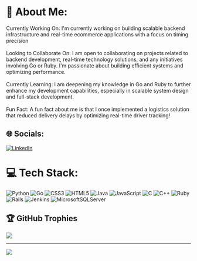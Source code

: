 # 💫 About Me:
Currently Working On: I'm currently working on building scalable backend infrastructure and real-time ecommerce applications with a focus on timing precision<br><br>Looking to Collaborate On: I am open to collaborating on projects related to backend development, real-time technology solutions, and any initiatives involving Go or Ruby. I'm passionate about building efficient systems and optimizing performance.<br><br>Currently Learning: I am deepening my knowledge in Go and Ruby to further enhance my development capabilities, especially in scalable system design and full-stack development.<br><br>Fun Fact: A fun fact about me is that I once implemented a logistics solution that reduced delivery delays by optimizing real-time driver tracking!


## 🌐 Socials:
[![LinkedIn](https://img.shields.io/badge/LinkedIn-%230077B5.svg?logo=linkedin&logoColor=white)](https://linkedin.com/in/duddugunta-bhargavreddy-364b50199/) 

# 💻 Tech Stack:
![Python](https://img.shields.io/badge/python-3670A0?style=for-the-badge&logo=python&logoColor=ffdd54) ![Go](https://img.shields.io/badge/go-%2300ADD8.svg?style=for-the-badge&logo=go&logoColor=white) ![CSS3](https://img.shields.io/badge/css3-%231572B6.svg?style=for-the-badge&logo=css3&logoColor=white) ![HTML5](https://img.shields.io/badge/html5-%23E34F26.svg?style=for-the-badge&logo=html5&logoColor=white) ![Java](https://img.shields.io/badge/java-%23ED8B00.svg?style=for-the-badge&logo=openjdk&logoColor=white) ![JavaScript](https://img.shields.io/badge/javascript-%23323330.svg?style=for-the-badge&logo=javascript&logoColor=%23F7DF1E) ![C](https://img.shields.io/badge/c-%2300599C.svg?style=for-the-badge&logo=c&logoColor=white) ![C++](https://img.shields.io/badge/c++-%2300599C.svg?style=for-the-badge&logo=c%2B%2B&logoColor=white) ![Ruby](https://img.shields.io/badge/ruby-%23CC342D.svg?style=for-the-badge&logo=ruby&logoColor=white) ![Rails](https://img.shields.io/badge/rails-%23CC0000.svg?style=for-the-badge&logo=ruby-on-rails&logoColor=white) ![Jenkins](https://img.shields.io/badge/jenkins-%232C5263.svg?style=for-the-badge&logo=jenkins&logoColor=white) ![MicrosoftSQLServer](https://img.shields.io/badge/Microsoft%20SQL%20Server-CC2927?style=for-the-badge&logo=microsoft%20sql%20server&logoColor=white)

## 🏆 GitHub Trophies
![](https://github-profile-trophy.vercel.app/?username=dudduguntabhargav&theme=radical&no-frame=false&no-bg=true&margin-w=4)

---
[![](https://visitcount.itsvg.in/api?id=dudduguntabhargav&icon=0&color=0)](https://visitcount.itsvg.in)

<!-- Proudly created with GPRM ( https://gprm.itsvg.in ) -->
